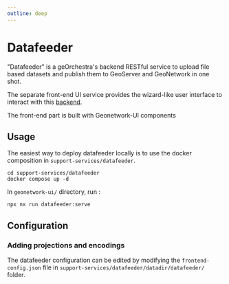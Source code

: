 ```yaml
---
outline: deep
---
```


# Datafeeder

"Datafeeder" is a geOrchestra's backend RESTful service to upload file based datasets and publish them to GeoServer and GeoNetwork in one shot.

The separate front-end UI service provides the wizard-like user interface to interact with this [backend](https://github.com/georchestra/georchestra/tree/master/datafeeder).

The front-end part is built with Geonetwork-UI components

## Usage

The easiest way to deploy datafeeder locally is to use the docker composition in `support-services/datafeeder`.

```shell
cd support-services/datafeeder
docker compose up -d
```

In `geonetwork-ui/` directory, run :

```shell
npx nx run datafeeder:serve
```

## Configuration

### Adding projections and encodings

The datafeeder configuration can be edited by modifying the `frontend-config.json` file in `support-services/datafeeder/datadir/datafeeder/` folder.
